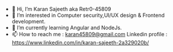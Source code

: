 - 👋 Hi, I’m Karan Sajeeth aka Retr0-45809
- 👀 I’m interested in Computer security,UI/UX design & Frontend development.
- 🌱 I’m currently learning Angular and NodeJs.
- 📫 How to reach me : karan45809@gmail.com
Linkedin profile : https://www.linkedin.com/in/karan-sajeeth-2a329020b/
<!---
Retr0-45809/Retr0-45809 is a ✨ special ✨ repository because its `README.md` (this file) appears on your GitHub profile.
You can click the Preview link to take a look at your changes.
--->
